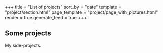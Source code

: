 +++
title = "List of projects"
sort_by = "date"
template = "project/section.html"
page_template = "project/page_with_pictures.html"
render = true
generate_feed = true
+++

## Some projects

My side-projects.